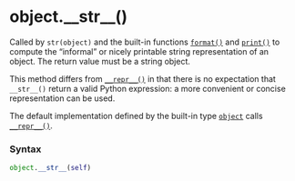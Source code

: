 # object.\_\_str\_\_()

Called by `str(object)` and the built-in functions [`format()`](/built-in-functions/format.md) and [`print()`](/built-in-functions/print.md) to compute the “informal” or nicely printable string representation of an object. The return value must be a string object.

This method differs from [`__repr__()`](/abstraction/object/__repr__.md) in that there is no expectation that `__str__()` return a valid Python expression: a more convenient or concise representation can be used.

The default implementation defined by the built-in type [`object`](/built-in-functions/object.md) calls [`__repr__()`](/abstraction/object/__repr__.md).

### Syntax

```python
object.__str__(self)
```
